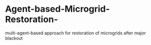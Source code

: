 # Agent-based-Microgrid-Restoration-
multi-agent-based approach for restoration of microgrids after major blackout
